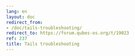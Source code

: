 ```yaml
---
lang: en
layout: doc
redirect_from:
- /doc/tails-troubleshooting/
redirect_to: https://forum.qubes-os.org/t/19023
ref: 237
title: Tails troubleshooting
---
```

